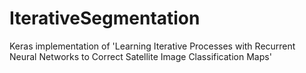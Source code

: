 # IterativeSegmentation
Keras  implementation of 'Learning Iterative Processes with Recurrent Neural Networks to Correct Satellite Image Classification Maps'

